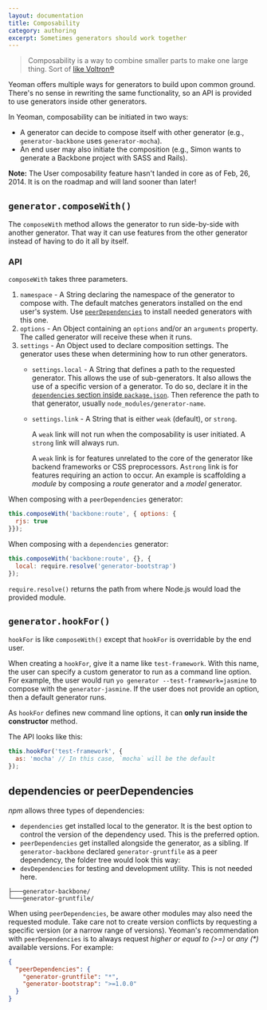 ```yaml
---
layout: documentation
title: Composability
category: authoring
excerpt: Sometimes generators should work together
---
```


> Composability is a way to combine smaller parts to make one large thing. Sort of [like Voltron&reg;](http://25.media.tumblr.com/tumblr_m1zllfCJV21r8gq9go11_250.gif)

Yeoman offers multiple ways for generators to build upon common ground. There's no sense in rewriting the same functionality, so an API is provided to use generators inside other generators.

In Yeoman, composability can be initiated in two ways:
* A generator can decide to compose itself with other generator (e.g., `generator-backbone` uses `generator-mocha`).
* An end user may also initiate the composition (e.g., Simon wants to generate a Backbone project with SASS and Rails).

**Note:** The User composability feature hasn't landed in core as of Feb, 26, 2014. It is on the roadmap and will land sooner than later!

## `generator.composeWith()`

The `composeWith` method allows the generator to run side-by-side with another generator. That way it can use features from the other generator instead of having to do it all by itself.

### API

`composeWith` takes three parameters.

1. `namespace` - A String declaring the namespace of the generator to compose with. The default matches generators installed on the end user's system. Use [`peerDependencies`](http://blog.nodejs.org/2013/02/07/peer-dependencies/) to install needed generators with this one.
2. `options` - An Object containing an `options` and/or an `arguments` property. The called generator will receive these when it runs.
3. `settings` - An Object used to declare composition settings. The generator uses these when determining how to run other generators.
    * `settings.local` - A String that defines a path to the requested generator. This allows the use of sub-generators. It also allows the use of a specific version of a generator. To do so, declare it in the [`dependencies` section inside `package.json`](https://www.npmjs.org/doc/files/package.json.html#dependencies). Then reference the path to that generator, usually `node_modules/generator-name`.
    * `settings.link` - A String that is either `weak` (default), or `strong`.

      A `weak` link will not run when the composability is user initiated. A `strong` link will always run.

      A `weak` link is for features unrelated to the core of the generator like backend frameworks or CSS preprocessors. A`strong` link is for features requiring an action to occur. An example is scaffolding a _module_ by composing a _route_ generator and a _model_ generator.


When composing with a `peerDependencies` generator:

```js
this.composeWith('backbone:route', { options: {
  rjs: true
}});
```

When composing with a `dependencies` generator:

```js
this.composeWith('backbone:route', {}, {
  local: require.resolve('generator-bootstrap')
});
```

`require.resolve()` returns the path from where Node.js would load the provided module.

## `generator.hookFor()`

`hookFor` is like `composeWith()` except that `hookFor` is overridable by the end user.

When creating a `hookFor`, give it a name like `test-framework`. With this name, the user can specify a custom generator to run as a command line option. For example, the user would run `yo generator --test-framework=jasmine` to compose with the `generator-jasmine`. If the user does not provide an option, then a default generator runs.

As `hookFor` defines new command line options, it can **only run inside the constructor** method.

The API looks like this:

```js
this.hookFor('test-framework', {
  as: 'mocha' // In this case, `mocha` will be the default
});
```

## dependencies or peerDependencies

*npm* allows three types of dependencies:
* `dependencies` get installed local to the generator. It is the best option to control the version of the dependency used. This is the preferred option.
* `peerDependencies` get installed alongside the generator, as a sibling. If `generator-backbone` declared `generator-gruntfile` as a peer dependency, the folder tree would look this way:
* `devDependencies` for testing and development utility. This is not needed here.

```
├───generator-backbone/
└───generator-gruntfile/
```

When using `peerDependencies`, be aware other modules may also need the requested module. Take care not to create version conflicts by requesting a specific version (or a narrow range of versions). Yeoman's recommendation with `peerDependencies` is to always request _higher or equal to (>=)_ or _any (*)_ available versions. For example:

```json
{
  "peerDependencies": {
    "generator-gruntfile": "*",
    "generator-bootstrap": ">=1.0.0"
  }
}
```
